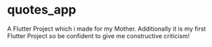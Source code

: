 # quotes_app

A Flutter Project which i made for my Mother. 
Additionally it is my first Flutter Project so be confident to give me constructive criticism!
